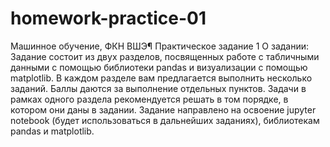 # homework-practice-01
Машинное обучение, ФКН ВШЭ¶
Практическое задание 1
О задании:
Задание состоит из двух разделов, посвященных работе с табличными данными с помощью библиотеки pandas и визуализации с помощью matplotlib. В каждом разделе вам предлагается выполнить несколько заданий. Баллы даются за выполнение отдельных пунктов. Задачи в рамках одного раздела рекомендуется решать в том порядке, в котором они даны в задании.
Задание направлено на освоение jupyter notebook (будет использоваться в дальнейших заданиях), библиотекам pandas и matplotlib.
